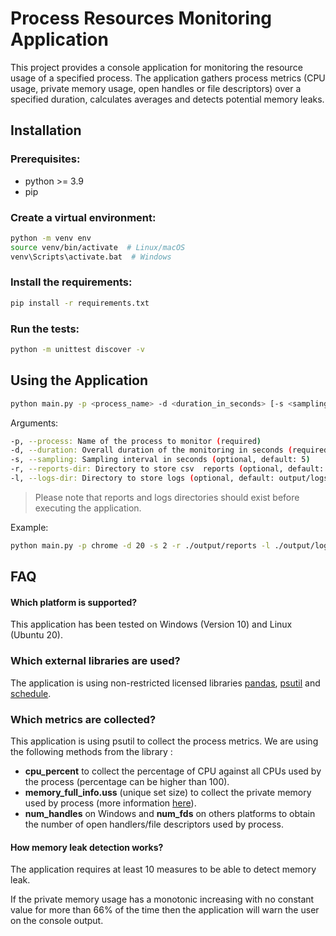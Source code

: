 # Process Resources Monitoring Application

This project provides a console application for monitoring the resource usage of a specified process. The application gathers process metrics (CPU usage, private memory usage, open handles or file descriptors) over a specified duration, calculates averages and detects potential memory leaks.

## Installation

### Prerequisites:

- python >= 3.9
- pip

### Create a virtual environment:

```bash
python -m venv env
source venv/bin/activate  # Linux/macOS
venv\Scripts\activate.bat  # Windows
```

### Install the requirements:

```bash
pip install -r requirements.txt
```

### Run the tests:

```bash
python -m unittest discover -v 
```

## Using the Application

```bash
python main.py -p <process_name> -d <duration_in_seconds> [-s <sampling_interval_in_seconds>] [-r <reports_dir>] [-l <logs_dir>]
```

Arguments:

```bash
-p, --process: Name of the process to monitor (required)
-d, --duration: Overall duration of the monitoring in seconds (required)
-s, --sampling: Sampling interval in seconds (optional, default: 5)
-r, --reports-dir: Directory to store csv  reports (optional, default: output/reports)
-l, --logs-dir: Directory to store logs (optional, default: output/logs)
```

> Please note that reports and logs directories should exist before executing the application.

Example:

```bash
python main.py -p chrome -d 20 -s 2 -r ./output/reports -l ./output/logs
```

## FAQ

#### Which platform is supported?

This application has been tested on Windows (Version 10) and Linux (Ubuntu 20).

### Which external libraries are used?

The application is using non-restricted licensed libraries [pandas](https://pypi.org/project/pandas/), [psutil](https://pypi.org/project/psutil/) and [schedule](https://pypi.org/project/schedule/).

### Which metrics are collected?

This application is using psutil to collect the process metrics. We are using the following methods from the library :

- **cpu_percent** to collect the percentage of CPU against all CPUs used by the process (percentage can be higher than 100).
- **memory_full_info.uss** (unique set size) to collect the private memory used by process (more information [here](https://gmpy.dev/blog/2016/real-process-memory-and-environ-in-python)).
- **num_handles** on Windows and **num_fds** on others platforms to obtain the number of open handlers/file descriptors used by process. 

#### How memory leak detection works?

The application requires at least 10 measures to be able to detect memory leak.

If the private memory usage has a monotonic increasing with no constant value for more than 66% of the time then the application will warn the user on the console output.

